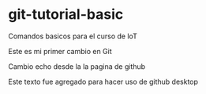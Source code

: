 # git-tutorial-basic
Comandos basicos para el curso de loT

Este es mi primer cambio en Git

Cambio echo desde la la pagina de github

Este texto fue agregado para hacer uso de github desktop

